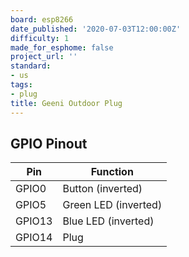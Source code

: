 ```yaml
---
board: esp8266
date_published: '2020-07-03T12:00:00Z'
difficulty: 1
made_for_esphome: false
project_url: ''
standard:
- us
tags:
- plug
title: Geeni Outdoor Plug
---
```


## GPIO Pinout

| Pin    | Function             |
| ------ | -------------------- |
| GPIO0  | Button (inverted)    |
| GPIO5  | Green LED (inverted) |
| GPIO13 | Blue LED (inverted)  |
| GPIO14 | Plug                 |